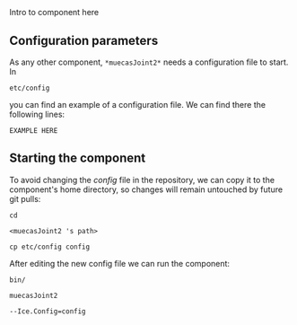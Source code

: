 ```
```
#
``` muecasJoint2
```
Intro to component here


## Configuration parameters
As any other component,
``` *muecasJoint2* ```
needs a configuration file to start. In

    etc/config

you can find an example of a configuration file. We can find there the following lines:

    EXAMPLE HERE

    
## Starting the component
To avoid changing the *config* file in the repository, we can copy it to the component's home directory, so changes will remain untouched by future git pulls:

    cd

``` <muecasJoint2 's path> ```

    cp etc/config config
    
After editing the new config file we can run the component:

    bin/

```muecasJoint2 ```

    --Ice.Config=config
